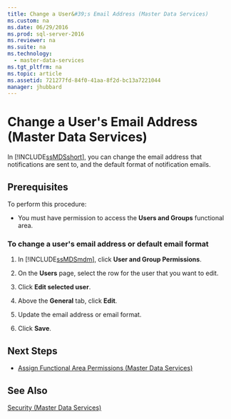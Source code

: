 ```yaml
---
title: Change a User&#39;s Email Address (Master Data Services)
ms.custom: na
ms.date: 06/29/2016
ms.prod: sql-server-2016
ms.reviewer: na
ms.suite: na
ms.technology: 
  - master-data-services
ms.tgt_pltfrm: na
ms.topic: article
ms.assetid: 721277fd-84f0-41aa-8f2d-bc13a7221044
manager: jhubbard
---
```

# Change a User&#39;s Email Address (Master Data Services)
In [!INCLUDE[ssMDSshort](../../Topics/TopicNameContainA/includes/ssMDSshort_md.md)], you can change the email address that notifications are sent to, and the default format of notification emails.  
  
## Prerequisites  
 To perform this procedure:  
  
-   You must have permission to access the **Users and Groups** functional area.  
  
### To change a user's email address or default email format  
  
1.  In [!INCLUDE[ssMDSmdm](../../Topics/TopicNameContainA/includes/ssMDSmdm_md.md)], click **User and Group Permissions**.  
  
2.  On the **Users** page, select the row for the user that you want to edit.  
  
3.  Click **Edit selected user**.  
  
4.  Above the **General** tab, click **Edit**.  
  
5.  Update the email address or email format.  
  
6.  Click **Save**.  
  
## Next Steps  
  
-   [Assign Functional Area Permissions (Master Data Services)](../../Topics/TopicNameNotContainA/Assign-Functional-Area-Permissions--Master-Data-Services-.md)  
  
## See Also  
 [Security (Master Data Services)](../../Topics/TopicNameNotContainA/Security--Master-Data-Services-.md)